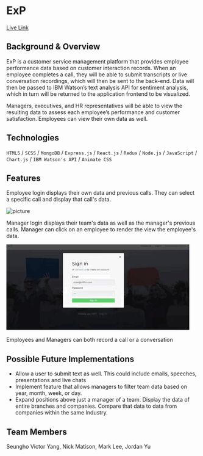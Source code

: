 # ExP

[Live Link](http://experience-premier.herokuapp.com/#/)

## Background & Overview

ExP is a customer service management platform that provides employee performance data based on customer interaction records. When an employee completes a call, they will be able to submit transcripts or live conversation recordings, which will then be sent to the back-end. Data will then be passed to IBM Watson’s text analysis API for sentiment analysis, which in turn will be returned to the application frontend to be visualized. 

Managers, executives, and HR representatives will be able to view the resulting data to assess each employee’s performance and customer satisfaction. Employees can view their own data as well.

## Technologies

`HTML5` / `SCSS` / `MongoDB` / `Express.js` / `React.js` / `Redux` / `Node.js` / `JavaScript` / `Chart.js` / 
`IBM Watson's API` / `Animate CSS`

## Features
Employee login displays their own data and previous calls. They can select a specific call and display that call's data.

![picture](images/dashboard.gif)

Manager login displays their team's data as well as the manager's previous calls. Manager can click on an employee to render the view the employee's data.

![picture](images/signin.gif)

Employees and Managers can both record a call or a conversation

## Possible Future Implementations
+ Allow a user to submit text as well. This could include emails, speeches, presentations and live chats
+ Implement feature that allows managers to filter team data based on year, month, week, or day.
+ Expand positions above just a manager of a team. Display the data of entire branches and companies. Compare that data to data from companies within the same Industry.

## Team Members
Seungho Victor Yang, Nick Matison, Mark Lee, Jordan Yu
